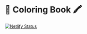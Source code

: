 # 🎨 Coloring Book 🖍

[![Netlify Status](https://api.netlify.com/api/v1/badges/f4f21425-9776-4dbf-9ee2-a85783fe79d2/deploy-status)](https://app.netlify.com/sites/ur-coloring-book/deploys)
